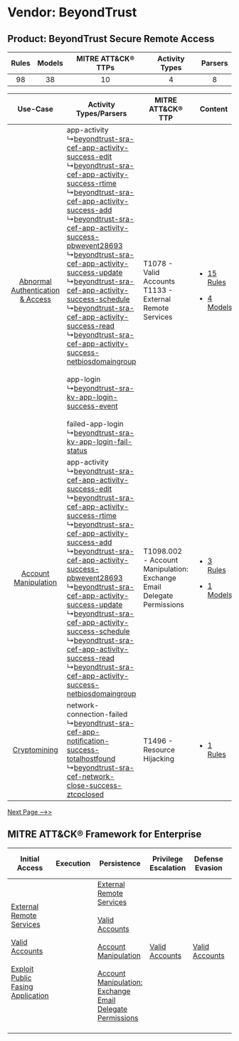 Vendor: BeyondTrust
===================
Product: BeyondTrust Secure Remote Access
-----------------------------------------
| Rules | Models | MITRE ATT&CK® TTPs | Activity Types | Parsers |
|:-----:|:------:|:------------------:|:--------------:|:-------:|
|  98   |   38   |         10         |       4        |    8    |

|    Use-Case    | Activity Types/Parsers    | MITRE ATT&CK® TTP    | Content    |
|:----:| ---- | ---- | ---- |
| [Abnormal Authentication & Access](../../../UseCases/uc_abnormal_authentication_&_access.md) |  app-activity<br> ↳[beyondtrust-sra-cef-app-activity-success-edit](Ps/pC_beyondtrustsracefappactivitysuccessedit.md)<br> ↳[beyondtrust-sra-cef-app-activity-success-rtime](Ps/pC_beyondtrustsracefappactivitysuccessrtime.md)<br> ↳[beyondtrust-sra-cef-app-activity-success-add](Ps/pC_beyondtrustsracefappactivitysuccessadd.md)<br> ↳[beyondtrust-sra-cef-app-activity-success-pbwevent28693](Ps/pC_beyondtrustsracefappactivitysuccesspbwevent28693.md)<br> ↳[beyondtrust-sra-cef-app-activity-success-update](Ps/pC_beyondtrustsracefappactivitysuccessupdate.md)<br> ↳[beyondtrust-sra-cef-app-activity-success-schedule](Ps/pC_beyondtrustsracefappactivitysuccessschedule.md)<br> ↳[beyondtrust-sra-cef-app-activity-success-read](Ps/pC_beyondtrustsracefappactivitysuccessread.md)<br> ↳[beyondtrust-sra-cef-app-activity-success-netbiosdomaingroup](Ps/pC_beyondtrustsracefappactivitysuccessnetbiosdomaingroup.md)<br><br> app-login<br> ↳[beyondtrust-sra-kv-app-login-success-event](Ps/pC_beyondtrustsrakvapploginsuccessevent.md)<br><br> failed-app-login<br> ↳[beyondtrust-sra-kv-app-login-fail-status](Ps/pC_beyondtrustsrakvapploginfailstatus.md)<br> | T1078 - Valid Accounts<br>T1133 - External Remote Services<br>    | [<ul><li>15 Rules</li></ul><ul><li>4 Models</li></ul>](RM/r_m_beyondtrust_beyondtrust_secure_remote_access_Abnormal_Authentication_&_Access.md) |
|    [Account Manipulation](../../../UseCases/uc_account_manipulation.md)    |  app-activity<br> ↳[beyondtrust-sra-cef-app-activity-success-edit](Ps/pC_beyondtrustsracefappactivitysuccessedit.md)<br> ↳[beyondtrust-sra-cef-app-activity-success-rtime](Ps/pC_beyondtrustsracefappactivitysuccessrtime.md)<br> ↳[beyondtrust-sra-cef-app-activity-success-add](Ps/pC_beyondtrustsracefappactivitysuccessadd.md)<br> ↳[beyondtrust-sra-cef-app-activity-success-pbwevent28693](Ps/pC_beyondtrustsracefappactivitysuccesspbwevent28693.md)<br> ↳[beyondtrust-sra-cef-app-activity-success-update](Ps/pC_beyondtrustsracefappactivitysuccessupdate.md)<br> ↳[beyondtrust-sra-cef-app-activity-success-schedule](Ps/pC_beyondtrustsracefappactivitysuccessschedule.md)<br> ↳[beyondtrust-sra-cef-app-activity-success-read](Ps/pC_beyondtrustsracefappactivitysuccessread.md)<br> ↳[beyondtrust-sra-cef-app-activity-success-netbiosdomaingroup](Ps/pC_beyondtrustsracefappactivitysuccessnetbiosdomaingroup.md)<br>    | T1098.002 - Account Manipulation: Exchange Email Delegate Permissions<br> | [<ul><li>3 Rules</li></ul><ul><li>1 Models</li></ul>](RM/r_m_beyondtrust_beyondtrust_secure_remote_access_Account_Manipulation.md)    |
|    [Cryptomining](../../../UseCases/uc_cryptomining.md)    |  network-connection-failed<br> ↳[beyondtrust-sra-cef-app-notification-success-totalhostfound](Ps/pC_beyondtrustsracefappnotificationsuccesstotalhostfound.md)<br> ↳[beyondtrust-sra-cef-network-close-success-ztcpclosed](Ps/pC_beyondtrustsracefnetworkclosesuccessztcpclosed.md)<br>    | T1496 - Resource Hijacking<br>    | [<ul><li>1 Rules</li></ul>](RM/r_m_beyondtrust_beyondtrust_secure_remote_access_Cryptomining.md)    |
[Next Page -->>](2_ds_beyondtrust_beyondtrust_secure_remote_access.md)

MITRE ATT&CK® Framework for Enterprise
--------------------------------------
| Initial Access                                                                                                                                                                                                                         | Execution | Persistence                                                                                                                                                                                                                                                                                                                                 | Privilege Escalation                                                | Defense Evasion                                                     | Credential Access | Discovery | Lateral Movement | Collection                                                                                                                                                            | Command and Control                                                                                                                       | Exfiltration                                                                                | Impact                                                                  |
| -------------------------------------------------------------------------------------------------------------------------------------------------------------------------------------------------------------------------------------- | --------- | ------------------------------------------------------------------------------------------------------------------------------------------------------------------------------------------------------------------------------------------------------------------------------------------------------------------------------------------- | ------------------------------------------------------------------- | ------------------------------------------------------------------- | ----------------- | --------- | ---------------- | --------------------------------------------------------------------------------------------------------------------------------------------------------------------- | ----------------------------------------------------------------------------------------------------------------------------------------- | ------------------------------------------------------------------------------------------- | ----------------------------------------------------------------------- |
| [External Remote Services](https://attack.mitre.org/techniques/T1133)<br><br>[Valid Accounts](https://attack.mitre.org/techniques/T1078)<br><br>[Exploit Public Fasing Application](https://attack.mitre.org/techniques/T1190)<br><br> |           | [External Remote Services](https://attack.mitre.org/techniques/T1133)<br><br>[Valid Accounts](https://attack.mitre.org/techniques/T1078)<br><br>[Account Manipulation](https://attack.mitre.org/techniques/T1098)<br><br>[Account Manipulation: Exchange Email Delegate Permissions](https://attack.mitre.org/techniques/T1098/002)<br><br> | [Valid Accounts](https://attack.mitre.org/techniques/T1078)<br><br> | [Valid Accounts](https://attack.mitre.org/techniques/T1078)<br><br> |                   |           |                  | [Email Collection](https://attack.mitre.org/techniques/T1114)<br><br>[Email Collection: Email Forwarding Rule](https://attack.mitre.org/techniques/T1114/003)<br><br> | [Proxy: Multi-hop Proxy](https://attack.mitre.org/techniques/T1090/003)<br><br>[Proxy](https://attack.mitre.org/techniques/T1090)<br><br> | [Exfiltration Over Alternative Protocol](https://attack.mitre.org/techniques/T1048)<br><br> | [Resource Hijacking](https://attack.mitre.org/techniques/T1496)<br><br> |
